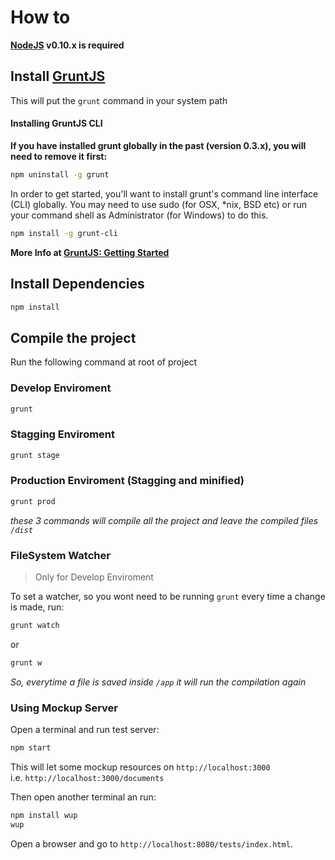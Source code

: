 # How to

**[NodeJS](http://nodejs.org/) v0.10.x is required**

## Install [GruntJS](http://gruntjs.com/)
This will put the `grunt` command in your system path

#### Installing GruntJS CLI
**If you have installed grunt globally in the past (version 0.3.x), you will need to remove it first:**

```bash
npm uninstall -g grunt
```

In order to get started, you'll want to install grunt's command line interface (CLI) globally.  You may need to use sudo (for OSX, *nix, BSD etc) or run your command shell as Administrator (for Windows) to do this.

```bash
npm install -g grunt-cli
```

**More Info at [GruntJS: Getting Started](https://github.com/gruntjs/grunt/wiki/Getting-started)**

## Install Dependencies

```bash
npm install
```

## Compile the project

Run the following command at root of project

### Develop Enviroment

```bash
grunt
```

### Stagging Enviroment

```bash
grunt stage
```

### Production Enviroment (Stagging and minified)

```bash
grunt prod
```

*these 3 commands will compile all the project and leave the compiled files `/dist`*

### FileSystem Watcher

> Only for Develop Enviroment

To set a watcher, so you wont need to be running `grunt` every time a change is made, run:

```bash
grunt watch
```

or 

```bash
grunt w
```

*So, everytime a file is saved inside `/app` it will run the compilation again*

### Using Mockup Server

Open a terminal and run test server:

```bash
npm start
```

This will let some mockup resources on `http://localhost:3000`  
i.e. `http://localhost:3000/documents`

Then open another terminal an run:

```bash
npm install wup
wup
```

Open a browser and go to `http://localhost:8080/tests/index.html`.
